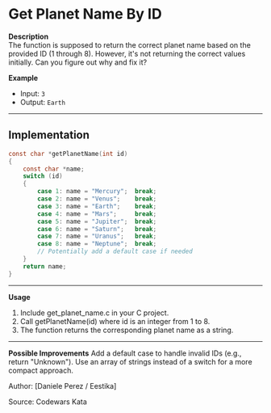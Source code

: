 # Get Planet Name By ID

**Description**  
The function is supposed to return the correct planet name based on the provided ID (1 through 8). However, it's not returning the correct values initially. Can you figure out why and fix it?

**Example**  
- Input: `3`  
- Output: `Earth`

---

## Implementation

```c
const char *getPlanetName(int id)
{
    const char *name;
    switch (id)
    {
        case 1: name = "Mercury";  break;
        case 2: name = "Venus";    break;
        case 3: name = "Earth";    break;
        case 4: name = "Mars";     break;
        case 5: name = "Jupiter";  break;
        case 6: name = "Saturn";   break;
        case 7: name = "Uranus";   break;
        case 8: name = "Neptune";  break;
        // Potentially add a default case if needed
    }
    return name;
}
```
---

**Usage**
1. Include get_planet_name.c in your C project.
2. Call getPlanetName(id) where id is an integer from 1 to 8.
3. The function returns the corresponding planet name as a string.
---
**Possible Improvements**
Add a default case to handle invalid IDs (e.g., return "Unknown").
Use an array of strings instead of a switch for a more compact approach.

Author: [Daniele Perez / Eestika]

Source: Codewars Kata
